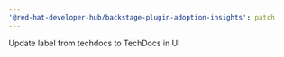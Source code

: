 ```yaml
---
'@red-hat-developer-hub/backstage-plugin-adoption-insights': patch
---
```


Update label from techdocs to TechDocs in UI
